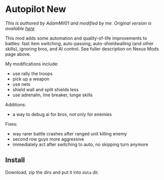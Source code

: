 # Autopilot New

*This is authored by AdamMil01 and modified by me. Original version is available [here](original)*

This mod adds some automation and quality-of-life improvements to battles: fast item switching, auto-passing, auto-shieldwalling (and other skills), ignoring bros, and AI control. See fuller description on Nexus Mods page above.

My modifications include:

- use rally the troops
- pick up a weapon
- use nets
- shield wall and split shields less
- use adrenalin, line breaker, lunge skills

Additions:

- a way to debug ai for bros, not only for enemies

Fixes:

- way rarer battle crashes after ranged unit killing enemy 
- second row guys more aggressive
- immediately act after switching to auto, no skipping turn anymore


## Install

Download, zip the dirs and put it into `data` dir.


[original]: https://www.nexusmods.com/battlebrothers/mods/62
